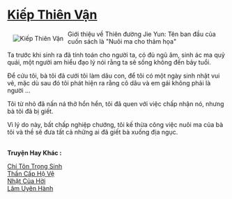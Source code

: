 <a href="https://truyenwiki.net/kiep-thien-van.35111/" title="Kiếp Thiên Vận"><h1>Kiếp Thiên Vận</h1></a><div style="display:table"><img align="right" style="float: left; padding: 10px;" src="https://truyenwiki.net/a/img/str/src/35111.jpg" alt="Kiếp Thiên Vận">Giới thiệu về Thiên đường Jie Yun: Tên ban đầu của cuốn sách là "Nuôi ma cho thảm họa"<p></p> Ta trước khi sinh ra đã tính toán cho người ta, có đủ ngũ âm, sinh ác ma quỷ quái, một người am hiểu đạo lý nói rằng ta sẽ sống không đến bảy tuổi.<p></p> Để cứu tôi, bà tôi đã cưới tôi làm dâu con, để tôi có một ngày sinh nhật vui vẻ, mặc dù sau đó tôi phát hiện ra rằng cô dâu và em gái không phải là người ...<p></p> Tôi từ nhỏ đã nấn ná thở hổn hển, tôi đã quen với việc chấp nhận nó, nhưng bà tôi đã bị giết.<p></p> Vì lý do này, bất chấp nghiệp chướng, tôi kế thừa công việc nuôi ma của bà tôi và thề sẽ đưa tất cả những ai đã giết bà xuống địa ngục.</div><p><br><b>Truyện Hay Khác :</b></p><a href="https://truyenwiki.net/chi-ton-trong-sinh.36686/" alt="Chí Tôn Trọng Sinh">Chí Tôn Trọng Sinh</a><br/><a href="https://github.com/nownovels/topcv/tree/master/truyenhay/35001" alt="Thần Cấp Hộ Vệ">Thần Cấp Hộ Vệ</a><br/><a href="https://github.com/nownovels/topcv/tree/master/truyenhay/35359" alt="Nhặt Của Hời">Nhặt Của Hời</a><br/><a href="https://github.com/nownovels/topcv/tree/master/truyenhay/35374" alt="Lâm Uyên Hành">Lâm Uyên Hành</a><br/>